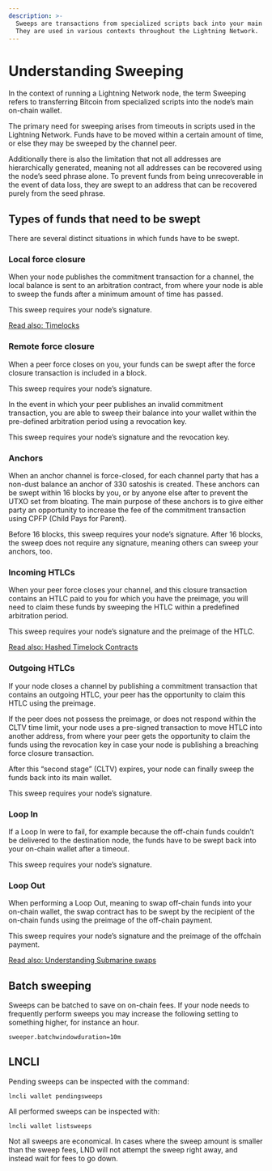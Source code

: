 ```yaml
---
description: >-
  Sweeps are transactions from specialized scripts back into your main wallet.
  They are used in various contexts throughout the Lightning Network.
---
```


# Understanding Sweeping

In the context of running a Lightning Network node, the term Sweeping refers to transferring Bitcoin from specialized scripts into the node’s main on-chain wallet.

The primary need for sweeping arises from timeouts in scripts used in the Lightning Network. Funds have to be moved within a certain amount of time, or else they may be sweeped by the channel peer.

Additionally there is also the limitation that not all addresses are hierarchically generated, meaning not all addresses can be recovered using the node’s seed phrase alone. To prevent funds from being unrecoverable in the event of data loss, they are swept to an address that can be recovered purely from the seed phrase.

## Types of funds that need to be swept <a href="#docs-internal-guid-8a56d3d1-7fff-ef1d-33fd-b5cf028282ef" id="docs-internal-guid-8a56d3d1-7fff-ef1d-33fd-b5cf028282ef"></a>

There are several distinct situations in which funds have to be swept.

### Local force closure <a href="#docs-internal-guid-06d33779-7fff-30d2-fe8c-3b51c8d3e0e6" id="docs-internal-guid-06d33779-7fff-30d2-fe8c-3b51c8d3e0e6"></a>

When your node publishes the commitment transaction for a channel, the local balance is sent to an arbitration contract, from where your node is able to sweep the funds after a minimum amount of time has passed.

This sweep requires your node’s signature.

[Read also: Timelocks](../multihop-payments/timelocks.md)

### Remote force closure <a href="#docs-internal-guid-5639eda7-7fff-d40a-5194-c42c6b9957b1" id="docs-internal-guid-5639eda7-7fff-d40a-5194-c42c6b9957b1"></a>

When a peer force closes on you, your funds can be swept after the force closure transaction is included in a block.

This sweep requires your node’s signature.

In the event in which your peer publishes an invalid commitment transaction, you are able to sweep their balance into your wallet within the pre-defined arbitration period using a revocation key.

This sweep requires your node’s signature and the revocation key.

### Anchors

When an anchor channel is force-closed, for each channel party that has a non-dust balance an anchor of 330 satoshis is created. These anchors can be swept within 16 blocks by you, or by anyone else after to prevent the UTXO set from bloating. The main purpose of these anchors is to give either party an opportunity to increase the fee of the commitment transaction using CPFP (Child Pays for Parent).

Before 16 blocks, this sweep requires your node’s signature. After 16 blocks, the sweep does not require any signature, meaning others can sweep your anchors, too.

### Incoming HTLCs

When your peer force closes your channel, and this closure transaction contains an HTLC paid to you for which you have the preimage, you will need to claim these funds by sweeping the HTLC within a predefined arbitration period.

This sweep requires your node’s signature and the preimage of the HTLC.

[Read also: Hashed Timelock Contracts](../multihop-payments/hash-time-lock-contract-htlc.md)

### Outgoing HTLCs <a href="#docs-internal-guid-7b41dfd0-7fff-b912-6295-40b3c9915918" id="docs-internal-guid-7b41dfd0-7fff-b912-6295-40b3c9915918"></a>

If your node closes a channel by publishing a commitment transaction that contains an outgoing HTLC, your peer has the opportunity to claim this HTLC using the preimage.

If the peer does not possess the preimage, or does not respond within the CLTV time limit, your node uses a pre-signed transaction to move HTLC into another address, from where your peer gets the opportunity to claim the funds using the revocation key in case your node is publishing a breaching force closure transaction.

After this “second stage” (CLTV) expires, your node can finally sweep the funds back into its main wallet.

This sweep requires your node’s signature.

### Loop In

If a Loop In were to fail, for example because the off-chain funds couldn’t be delivered to the destination node, the funds have to be swept back into your on-chain wallet after a timeout.

This sweep requires your node’s signature.

### Loop Out

When performing a Loop Out, meaning to swap off-chain funds into your on-chain wallet, the swap contract has to be swept by the recipient of the on-chain funds using the preimage of the off-chain payment.

This sweep requires your node’s signature and the preimage of the offchain payment.

[Read also: Understanding Submarine swaps](../multihop-payments/understanding-submarine-swaps.md)

## Batch sweeping <a href="#docs-internal-guid-fc8a7dce-7fff-508f-ae91-e6f659f04954" id="docs-internal-guid-fc8a7dce-7fff-508f-ae91-e6f659f04954"></a>

Sweeps can be batched to save on on-chain fees. If your node needs to frequently perform sweeps you may increase the following setting to something higher, for instance an hour.

`sweeper.batchwindowduration=10m`

## LNCLI

Pending sweeps can be inspected with the command:

`lncli wallet pendingsweeps`

All performed sweeps can be inspected with:

`lncli wallet listsweeps`

Not all sweeps are economical. In cases where the sweep amount is smaller than the sweep fees, LND will not attempt the sweep right away, and instead wait for fees to go down.
